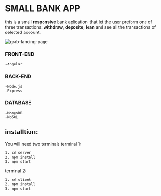 # SMALL BANK APP

this is a small **responsive** bank aplication, that let the user preform one of three transactions:
__withdraw__, __deposite__, __loan__
and see all the transactions of selected account.

![grab-landing-page](https://github.com/)

### FRONT-END
    -Angular

### BACK-END
    -Node.js
    -Express

### DATABASE
    -MongoDB
    -NoSQL

## installtion:
You will need two terminals
terminal 1:
```sh
1. cd server
2. npm install
3. npm start
```

terminal 2:
```sh
1. cd client
2. npm install
3. npm start
```